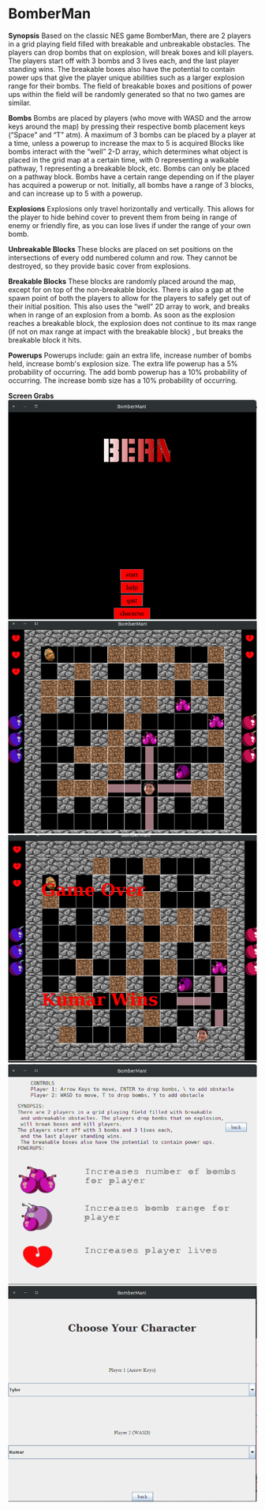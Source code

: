 # BomberMan
**Synopsis**
Based on the classic NES game BomberMan, there are 2 players in a grid playing field filled with breakable and unbreakable obstacles. The players can drop bombs that on explosion, will break boxes and kill players. The players start off with 3 bombs and 3 lives each, and the last player standing wins. The breakable boxes also have the potential to contain power ups that give the player unique abilities such as a larger explosion range for their bombs. The field of breakable boxes and positions of power ups within the field will be randomly generated so that no two games are similar.

**Bombs**
Bombs are placed by players (who move with WASD and the arrow keys around the map) by pressing their respective bomb placement keys (“Space” and “T” atm). A maximum of 3 bombs can be placed by a player at a time, unless a powerup to increase the max to 5 is acquired Blocks like bombs interact with the “well” 2-D array, which determines what object is placed in the grid map at a certain time, with 0 representing a walkable pathway, 1 representing a breakable block, etc. Bombs can only be placed on a pathway block. Bombs have a certain range depending on if the player has acquired a powerup or not. Initially, all bombs have a range of 3 blocks, and can increase up to 5 with a powerup. 

**Explosions**
Explosions only travel horizontally and vertically. This allows for the player to hide behind cover to prevent them from being in range of enemy or friendly fire, as you can lose lives if under the range of your own bomb. 

**Unbreakable Blocks**
These blocks are placed on set positions on the intersections of every odd numbered column and row. They cannot be destroyed, so they provide basic cover from explosions. 

**Breakable Blocks**
These blocks are randomly placed around the map, except for on top of the non-breakable blocks. There is also a gap at the spawn point of both the players to allow for the players to safely get out of their initial position. This also uses the “well” 2D array to work, and breaks when in range of an explosion from a bomb. As soon as the explosion reaches a breakable block, the explosion does not continue to its max range (if not on max range at impact with the breakable block) , but breaks the breakable block it hits.

**Powerups**
Powerups include: gain an extra life, increase number of bombs held, increase bomb's explosion size. The extra life powerup has a 5% probability of occurring. The add bomb powerup has a 10% probability of occurring. The increase bomb size has a 10% probability of occurring.

**Screen Grabs**
![Home Screen](/readme_pics/menu.png)
![Game Play 1](/readme_pics/gameplay0.png)
![Game Play 2](/readme_pics/gameplay1.png)
![Help](/readme_pics/help.png)
![Character Select](/readme_pics/character.png)
